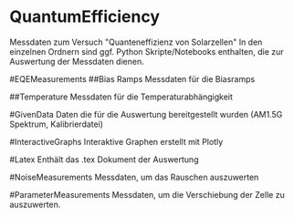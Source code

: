 # QuantumEfficiency
Messdaten zum Versuch "Quanteneffizienz von Solarzellen"
In den einzelnen Ordnern sind ggf. Python Skripte/Notebooks enthalten, die zur Auswertung der Messdaten dienen.

#EQEMeasurements
##Bias Ramps
Messdaten für die Biasramps

##Temperature
Messdaten für die Temperaturabhängigkeit

#GivenData
Daten die für die Auswertung bereitgestellt wurden (AM1.5G Spektrum, Kalibrierdatei)

#InteractiveGraphs
Interaktive Graphen erstellt mit Plotly

#Latex
Enthält das .tex Dokument der Auswertung

#NoiseMeasurements
Messdaten, um das Rauschen auszuwerten

#ParameterMeasurements
Messdaten, um die Verschiebung der Zelle zu auszuwerten.
